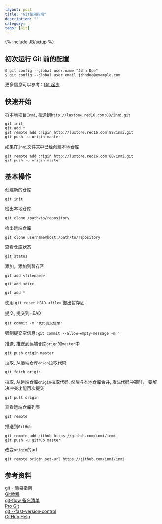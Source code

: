 ```yaml
---
layout: post
title: "Git使用指南"
description: ""
category: 
tags: [Git]
---
```

{% include JB/setup %}

## 初次运行 Git 前的配置

    $ git config --global user.name "John Doe"
    $ git config --global user.email johndoe@example.com

更多信息可以参考：[Git 起步](http://git-scm.com/book/zh/v1/%E8%B5%B7%E6%AD%A5-%E5%88%9D%E6%AC%A1%E8%BF%90%E8%A1%8C-Git-%E5%89%8D%E7%9A%84%E9%85%8D%E7%BD%AE)

## 快速开始

将本地项目`Inmi`, 推送到`http://luxtone.red16.com:88/inmi.git`  

    git init
    git add *
    git remote add origin http://luxtone.red16.com:88/inmi.git
    git push -u origin master

如果在`Inmi`文件夹中已经创建本地仓库

    git remote add origin http://luxtone.red16.com:88/inmi.git
    git push -u origin master


## 基本操作

创建新的仓库

    git init

检出本地仓库

    git clone /path/to/repository

检出远端仓库
    
    git clone username@host:/path/to/repository

查看仓库状态
    
    git status

添加，添加到暂存区
	
    git add <filename>

    git add <dir>

    git add *

使用 `git reset HEAD <file>` 撤出暂存区

提交, 提交到HEAD

    git commit -m "代码提交信息"

强制提交空信息: `git commit --allow-empty-message -m ''`

推送, 推送到远端仓库`orign`的`master`中
    
    git push origin master

拉取, 从远端仓库`orign`拉取代码

    git fetch origin

拉取, 从远端仓库`origin`拉取代码, 然后与本地仓库合并, 发生代码冲突时， 要解决冲突才能再次提交

    git pull origin

查看远端仓库列表

    git remote

推送到`GitHub`

    git remote add github https://github.com/inmi/inmi
    git push -u github master

改变`origin`的url
    
    git remote origin set-url https://github.com/inmi/inmi

## 参考资料
[git - 简易指南](http://www.bootcss.com/p/git-guide/)  
[Git教程](http://www.liaoxuefeng.com/wiki/0013739516305929606dd18361248578c67b8067c8c017b000)  
[git-flow 备忘清单](http://danielkummer.github.io/git-flow-cheatsheet/index.zh_CN.html)  
[Pro Git](http://git-scm.com/book/zh/v1)  
[git --fast-version-control](http://git-scm.com/doc)  
[GitHub Help](https://help.github.com/)  
